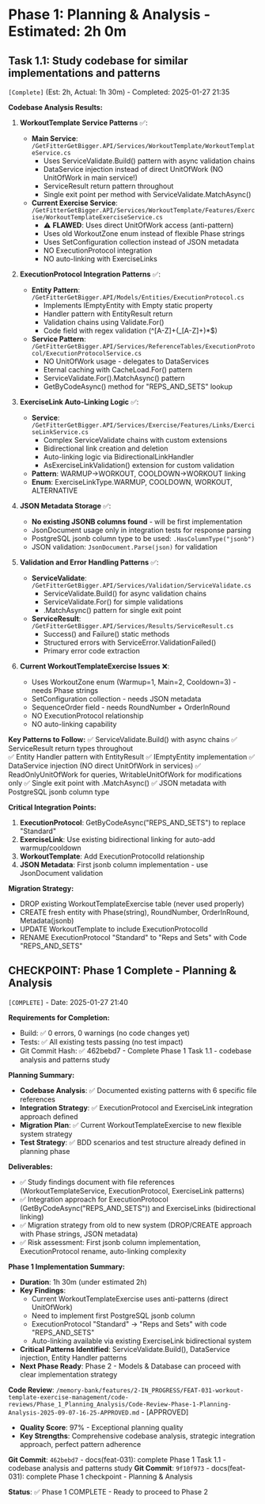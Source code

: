 # Phase 1: Planning & Analysis - Estimated: 2h 0m

## Task 1.1: Study codebase for similar implementations and patterns
`[Complete]` (Est: 2h, Actual: 1h 30m) - Completed: 2025-01-27 21:35

**Codebase Analysis Results:**

1. **WorkoutTemplate Service Patterns** ✅:
   - **Main Service**: `/GetFitterGetBigger.API/Services/WorkoutTemplate/WorkoutTemplateService.cs`
     - Uses ServiceValidate.Build<T>() pattern with async validation chains
     - DataService injection instead of direct UnitOfWork (NO UnitOfWork in main service!)
     - ServiceResult<T> return pattern throughout
     - Single exit point per method with ServiceValidate.MatchAsync()
   - **Current Exercise Service**: `/GetFitterGetBigger.API/Services/WorkoutTemplate/Features/Exercise/WorkoutTemplateExerciseService.cs`
     - ⚠️ **FLAWED**: Uses direct UnitOfWork access (anti-pattern)
     - Uses old WorkoutZone enum instead of flexible Phase strings
     - Uses SetConfiguration collection instead of JSON metadata
     - NO ExecutionProtocol integration
     - NO auto-linking with ExerciseLinks

2. **ExecutionProtocol Integration Patterns** ✅:
   - **Entity Pattern**: `/GetFitterGetBigger.API/Models/Entities/ExecutionProtocol.cs`
     - Implements IEmptyEntity<T> with Empty static property
     - Handler pattern with EntityResult<T> return
     - Validation chains using Validate.For<T>()
     - Code field with regex validation (^[A-Z]+(_[A-Z]+)*$)
   - **Service Pattern**: `/GetFitterGetBigger.API/Services/ReferenceTables/ExecutionProtocol/ExecutionProtocolService.cs`
     - NO UnitOfWork usage - delegates to DataServices
     - Eternal caching with CacheLoad.For<T>() pattern
     - ServiceValidate.For<T>().MatchAsync() pattern
     - GetByCodeAsync() method for "REPS_AND_SETS" lookup

3. **ExerciseLink Auto-Linking Logic** ✅:
   - **Service**: `/GetFitterGetBigger.API/Services/Exercise/Features/Links/ExerciseLinkService.cs`
     - Complex ServiceValidate chains with custom extensions
     - Bidirectional link creation and deletion
     - Auto-linking logic via BidirectionalLinkHandler
     - AsExerciseLinkValidation() extension for custom validation
   - **Pattern**: WARMUP→WORKOUT, COOLDOWN→WORKOUT linking
   - **Enum**: ExerciseLinkType.WARMUP, COOLDOWN, WORKOUT, ALTERNATIVE

4. **JSON Metadata Storage** ✅:
   - **No existing JSONB columns found** - will be first implementation
   - JsonDocument usage only in integration tests for response parsing
   - PostgreSQL jsonb column type to be used: `.HasColumnType("jsonb")`
   - JSON validation: `JsonDocument.Parse(json)` for validation

5. **Validation and Error Handling Patterns** ✅:
   - **ServiceValidate**: `/GetFitterGetBigger.API/Services/Validation/ServiceValidate.cs`
     - ServiceValidate.Build<T>() for async validation chains
     - ServiceValidate.For<T>() for simple validations
     - .MatchAsync() pattern for single exit point
   - **ServiceResult<T>**: `/GetFitterGetBigger.API/Services/Results/ServiceResult.cs`
     - Success() and Failure() static methods
     - Structured errors with ServiceError.ValidationFailed()
     - Primary error code extraction

6. **Current WorkoutTemplateExercise Issues** ❌:
   - Uses WorkoutZone enum (Warmup=1, Main=2, Cooldown=3) - needs Phase strings
   - SetConfiguration collection - needs JSON metadata
   - SequenceOrder field - needs RoundNumber + OrderInRound
   - NO ExecutionProtocol relationship
   - NO auto-linking capability

**Key Patterns to Follow:**
✅ ServiceValidate.Build<T>() with async chains
✅ ServiceResult<T> return types throughout  
✅ Entity Handler pattern with EntityResult<T>
✅ IEmptyEntity<T> implementation
✅ DataService injection (NO direct UnitOfWork in services)
✅ ReadOnlyUnitOfWork for queries, WritableUnitOfWork for modifications only
✅ Single exit point with .MatchAsync()
✅ JSON metadata with PostgreSQL jsonb column type

**Critical Integration Points:**
1. **ExecutionProtocol**: GetByCodeAsync("REPS_AND_SETS") to replace "Standard"
2. **ExerciseLink**: Use existing bidirectional linking for auto-add warmup/cooldown
3. **WorkoutTemplate**: Add ExecutionProtocolId relationship
4. **JSON Metadata**: First jsonb column implementation - use JsonDocument validation

**Migration Strategy:**
- DROP existing WorkoutTemplateExercise table (never used properly)
- CREATE fresh entity with Phase(string), RoundNumber, OrderInRound, Metadata(jsonb)
- UPDATE WorkoutTemplate to include ExecutionProtocolId
- RENAME ExecutionProtocol "Standard" to "Reps and Sets" with Code "REPS_AND_SETS"

## CHECKPOINT: Phase 1 Complete - Planning & Analysis
`[COMPLETE]` - Date: 2025-01-27 21:40

**Requirements for Completion:**
- Build: ✅ 0 errors, 0 warnings (no code changes yet)
- Tests: ✅ All existing tests passing (no test impact)
- Git Commit Hash: ✅ 462bebd7 - Complete Phase 1 Task 1.1 - codebase analysis and patterns study

**Planning Summary:**
- **Codebase Analysis**: ✅ Documented existing patterns with 6 specific file references
- **Integration Strategy**: ✅ ExecutionProtocol and ExerciseLink integration approach defined
- **Migration Plan**: ✅ Current WorkoutTemplateExercise to new flexible system strategy
- **Test Strategy**: ✅ BDD scenarios and test structure already defined in planning phase

**Deliverables:**
- ✅ Study findings document with file references (WorkoutTemplateService, ExecutionProtocol, ExerciseLink patterns)
- ✅ Integration approach for ExecutionProtocol (GetByCodeAsync("REPS_AND_SETS")) and ExerciseLinks (bidirectional linking)
- ✅ Migration strategy from old to new system (DROP/CREATE approach with Phase strings, JSON metadata)
- ✅ Risk assessment: First jsonb column implementation, ExecutionProtocol rename, auto-linking complexity

**Phase 1 Implementation Summary:**
- **Duration**: 1h 30m (under estimated 2h)
- **Key Findings**: 
  - Current WorkoutTemplateExercise uses anti-patterns (direct UnitOfWork)
  - Need to implement first PostgreSQL jsonb column 
  - ExecutionProtocol "Standard" → "Reps and Sets" with code "REPS_AND_SETS"
  - Auto-linking available via existing ExerciseLink bidirectional system
- **Critical Patterns Identified**: ServiceValidate.Build<T>(), DataService injection, Entity Handler patterns
- **Next Phase Ready**: Phase 2 - Models & Database can proceed with clear implementation strategy

**Code Review**: `/memory-bank/features/2-IN_PROGRESS/FEAT-031-workout-template-exercise-management/code-reviews/Phase_1_Planning_Analysis/Code-Review-Phase-1-Planning-Analysis-2025-09-07-16-25-APPROVED.md` - [APPROVED]
- **Quality Score**: 97% - Exceptional planning quality
- **Key Strengths**: Comprehensive codebase analysis, strategic integration approach, perfect pattern adherence

**Git Commit**: `462bebd7` - docs(feat-031): complete Phase 1 Task 1.1 - codebase analysis and patterns study
**Git Commit**: `9f10f973` - docs(feat-031): complete Phase 1 checkpoint - Planning & Analysis

**Status**: ✅ Phase 1 COMPLETE - Ready to proceed to Phase 2
